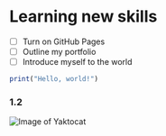 # Learning new skills
- [ ] Turn on GitHub Pages
- [ ] Outline my portfolio
- [ ] Introduce myself to the world
``` r
print("Hello, world!")
```
### 1.2
![Image of Yaktocat](https://octodex.github.com/images/yaktocat.png)
